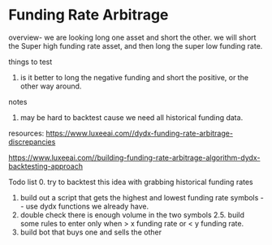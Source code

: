 # Funding Rate Arbitrage

overview-
we are looking long one asset and short the other. we will short the Super high funding rate asset, and then long the super low funding rate. 

things to test
1. is it better to long the negative funding and short the positive, or the other way around. 

notes
1. may be hard to backtest cause we need all historical funding data. 

resources: 
https://www.luxeeai.com//dydx-funding-rate-arbitrage-discrepancies

https://www.luxeeai.com//building-funding-rate-arbitrage-algorithm-dydx-backtesting-approach 

Todo list
0. try to backtest this idea with grabbing historical funding rates
1. build out a script that gets the highest and lowest funding rate symbols -- use dydx functions we already have. 
2. double check there is enough volume in the two symbols
2.5. build some rules to enter only when > x funding rate or < y funding rate. 
3. build bot that buys one and sells the other